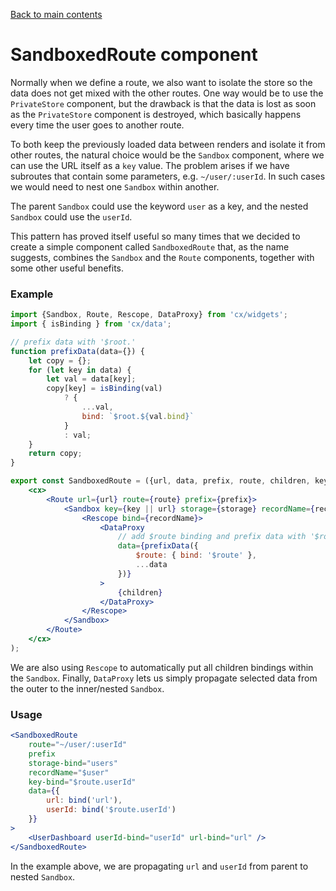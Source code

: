 [Back to main contents](../../README.md)

# SandboxedRoute component

Normally when we define a route, we also want to isolate the store so the data does not get mixed with the other routes.
One way would be to use the `PrivateStore` component, but the drawback is that the data is lost as soon as the `PrivateStore` component is destroyed, which basically happens every time the user goes to another route.

To both keep the previously loaded data between renders and isolate it from other routes, the natural choice would be the `Sandbox` component, where we can use the URL itself as a `key` value. The problem arises if we have subroutes that contain some parameters, e.g. `~/user/:userId`. In such cases we would need to nest one `Sandbox` within another.

The parent `Sandbox` could use the keyword `user` as a key, and the nested `Sandbox` could use the `userId`.

This pattern has proved itself useful so many times that we decided to create a simple component called `SandboxedRoute` that, as the name suggests, combines the `Sandbox` and the `Route` components, together with some other useful benefits.

### Example
```jsx
import {Sandbox, Route, Rescope, DataProxy} from 'cx/widgets';
import { isBinding } from 'cx/data';

// prefix data with '$root.'
function prefixData(data={}) {
    let copy = {};
    for (let key in data) {
        let val = data[key];
        copy[key] = isBinding(val)
            ? {
                ...val,
                bind: `$root.${val.bind}`
            }
            : val;
    }
    return copy;
}

export const SandboxedRoute = ({url, data, prefix, route, children, key, storage, recordName="$page"}) => (
    <cx>
        <Route url={url} route={route} prefix={prefix}>
            <Sandbox key={key || url} storage={storage} recordName={recordName}>
                <Rescope bind={recordName}>
                    <DataProxy
                        // add $route binding and prefix data with '$root.'
                        data={prefixData({
                            $route: { bind: '$route' },
                            ...data
                        })}
                    >
                        {children}
                    </DataProxy>
                </Rescope>
            </Sandbox>
        </Route>
    </cx>
);
```

We are also using `Rescope` to automatically put all children bindings within the `Sandbox`. Finally, `DataProxy` lets us simply propagate selected data from the outer to the inner/nested `Sandbox`.

### Usage
```jsx
<SandboxedRoute
    route="~/user/:userId"
    prefix
    storage-bind="users"
    recordName="$user"
    key-bind="$route.userId"
    data={{
        url: bind('url'),
        userId: bind('$route.userId')
    }}
>
    <UserDashboard userId-bind="userId" url-bind="url" />
</SandboxedRoute>
```

In the example above, we are propagating `url` and `userId` from parent to nested `Sandbox`.